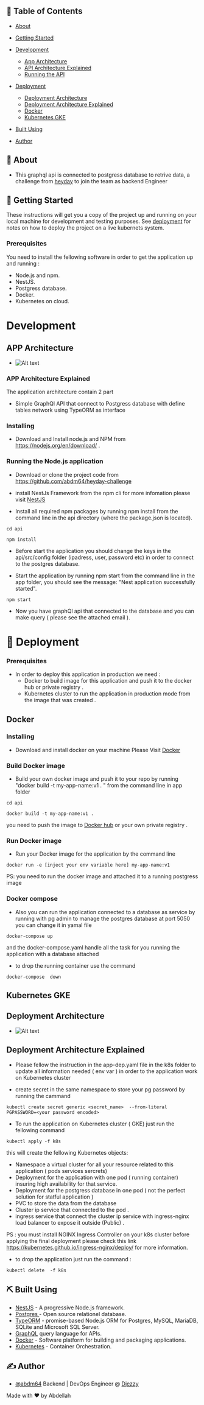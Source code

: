 ## 📝 Table of Contents

- [About](#about)
- [Getting Started](#getting_started)
- [Development ](#development)

  - [App Architecture](#app-archi)
  - [API Architecture Explained](#app-exp)
  - [Running the API](#app-run)

- [Deployment ](#deployment)
  - [Deployment Architecture](#dep-archi)
  - [Deployment Architecture Explained](#dep-exp)
  - [Docker](#docker)
  - [Kubernetes GKE](#k8s)
- [Built Using](#built_using)
- [Author](#authors)

## 🧐 About <a name = "about"></a>

- This graphql api is connected to postgress database to retrive data, a challenge from [heyday](https://www.heydaypeople.com/) to join the team as backend Engineer

## 🏁 Getting Started <a name = "getting_started"></a>

These instructions will get you a copy of the project up and running on your local machine for development and testing purposes. See [deployment](#deployment) for notes on how to deploy the project on a live  kubernets system.

### Prerequisites

You need to install the fellowing software in order to get the application up and running :

- Node.js and npm.
- NestJS.
- Postgress database. 
- Docker.
- Kubernetes on cloud.

# Development <a name = "development"></a>

## APP Architecture <a name = "app-archi"></a>

- ![Alt text](./images/app-archi.png?raw=true "Title") 

### APP Architecture Explained <a name = "app-exp"></a>

The application architecture contain 2 part

- Simple  GraphQl API  that connect to Postgress  database with define tables network using TypeORM  as interface 


### Installing

- Download and Install node.js and NPM from https://nodejs.org/en/download/ .

### Running the Node.js application <a name = "app-run"></a>

- Download or clone the project code from https://github.com/abdm64/heyday-challenge

- install NestJs Framework from the npm cli  for more infomation please visit [NestJS](https://nestjs.com/) 

- Install all required npm packages by running npm install from the command line in the api  directory  (where the package.json is located).

```
cd api
```

```
npm install
```

- Before start the application you should change the  keys in the api/src/config folder (ipadress, user, password etc) in order to connect to the postgres  database.

- Start the application by running npm start from the command line in the app folder, you should see the message:  "Nest application successfully started".


```
npm start
```

- Now you have   graphQl api that connected to the database and you can make query ( please see the attached  email ).  

# 🚀 Deployment <a name = "deployment"></a>

### Prerequisites

- In order to deploy this application in production we need :
  - Docker to build image for this application and push it to the docker hub or private registry .
  - Kubernetes cluster to run the application in production mode from the image that was created .

## Docker <a name = "docker"></a>

### Installing

- Download and install docker on your machine Please Visit [Docker](https://www.docker.com/) 

### Build Docker image

- Build your own docker image and push it to your repo by running "docker build -t my-app-name:v1 . "
  from the command line in app folder

```
cd api
```

```
docker build -t my-app-name:v1 .
```

you need to push the image to [Docker hub](https://hub.docker.com) or your own private  registry .

### Run Docker image

- Run your Docker image for the application by the command line

```
docker run -e [inject your env variable here] my-app-name:v1

```
PS: you need to run the docker image and attached it to a  running postgress image 

### Docker compose

- Also you can run the application  connected to a database as service by running with pg admin to manage the postgres database  at port 5050 you can change it in yamal file 

```
docker-compose up
```

and the docker-compose.yaml handle all the task for you running the application with a  database attached 

- to drop the running container use the command

```
docker-compose  down
```

## Kubernetes GKE <a name = "k8s"></a>

## Deployment Architecture <a name = "dep-archi"></a>

- ![Alt text](./images/heyday-dep-archi.png?raw=true "Title")

## Deployment Architecture Explained <a name = "dep-exp"></a>

- Please fellow the instruction in the app-dep.yaml file in the k8s folder to update all information needed ( env var ) in order to the application work on Kubernetes cluster

- create secret in the same namespace to store your pg password by running the cammand 

```
kubectl create secret generic <secret_name>  --from-literal  PGPASSWORD=<your password encoded>
```

- To run the application on Kubernetes cluster ( GKE) just run the fellowing command

```
kubectl apply -f k8s
```

 this will create the fellowing  Kubernetes objects:

 - Namespace a virtual cluster for all your resource related to this application ( pods services sercrets)
  - Deployment for the application with one pod ( running container) insuring high availability for that service. 
  - Deployment for the postgress database in one pod  ( not the perfect solution for statful application )
  - PVC to store the data from the database 
  - Cluster ip service that connected to the pod .
  - ingress service that connect the cluster ip service with ingress-nginx load balancer to expose it outside (Public) .

 PS : you must install NGINX Ingress Controller on your k8s cluster before applying the final deployment please check this link https://kubernetes.github.io/ingress-nginx/deploy/ for more information. 

- to drop the application just run the command :

```
kubectl delete  -f k8s
```

## ⛏️ Built Using <a name = "built_using"></a>


- [NestJS](https://nestjs.com/) - A progressive Node.js framework.
- [Postgres ](https://www.postgresql.org/) - Open source relationel database.
- [TypeORM](https://typeorm.io/#/) - promise-based Node.js ORM for Postgres, MySQL, MariaDB, SQLite and Microsoft SQL Server.
- [GraphQL](https://graphql.org/) query language for APIs.
- [Docker](https://www.docker.com/) - Software platform for building and packaging applications.
- [Kubernetes](https://kubernetes.io/) - Container Orchestration.


## ✍️ Author <a name = "authors"></a>

- [@abdm64](https://github.com/abdm64) Backend | DevOps Engineer @ [Djezzy](http://www.djezzy.dz/)

Made with ❤️   by Abdellah
